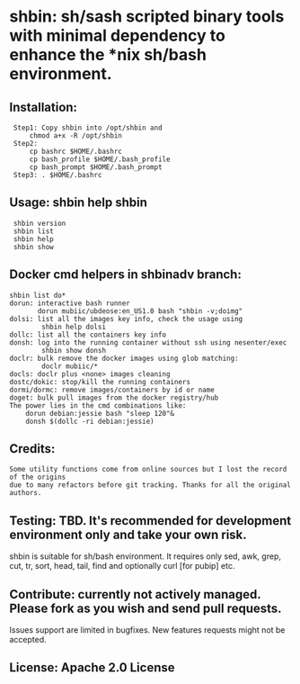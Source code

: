 # shbin: sh/sash scripted binary tools with minimal dependency to enhance the *nix sh/bash environment.

## Installation:
     Step1: Copy shbin into /opt/shbin and
         chmod a+x -R /opt/shbin
     Step2:
         cp bashrc $HOME/.bashrc
         cp bash_profile $HOME/.bash_profile
         cp bash_prompt $HOME/.bash_prompt
     Step3: . $HOME/.bashrc

## Usage: shbin help shbin
     shbin version
     shbin list
     shbin help
     shbin show

## Docker cmd helpers in shbinadv branch:
    shbin list do*
    dorun: interactive bash runner
           dorun mubiic/ubdeose:en_US1.0 bash "shbin -v;doimg"
    dolsi: list all the images key info, check the usage using
            shbin help dolsi
    dollc: list all the containers key info
    donsh: log into the running container without ssh using nesenter/exec
            shbin show donsh
    doclr: bulk remove the docker images using glob matching:
            doclr mubiic/*
    docls: doclr plus <none> images cleaning
    dostc/dokic: stop/kill the running containers
    dormi/dormc: remove images/containers by id or name
    doget: bulk pull images from the docker registry/hub
    The power lies in the cmd combinations like:
        dorun debian:jessie bash "sleep 120"&
        donsh $(dollc -ri debian:jessie)

## Credits:
    Some utility functions come from online sources but I lost the record of the origins
    due to many refactors before git tracking. Thanks for all the original authors.

## Testing: TBD. It's recommended for development environment only and take your own risk.
   shbin is suitable for sh/bash environment. It requires only sed, awk, grep, cut, tr, sort,
   head, tail, find and optionally curl [for pubip] etc.

## Contribute: currently not actively managed. Please fork as you wish and send pull requests.
   Issues support are limited in bugfixes. New features requests might not be accepted.

## License: Apache 2.0 License
